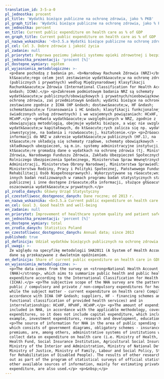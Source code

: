 ```yaml
---
translation_id: 3-5-a-0
pl_jednostka: procent
pl_title: 'Wydatki bieżące publiczne na ochronę zdrowia, jako % PKB'
pl_graph_title: 'Wydatki bieżące publiczne na ochronę zdrowia, jako % PKB'
en_jednostka: percent
en_title: Current public expenditure on health care as % of GDP
en_graph_title: Current public expenditure on health care as % of GDP
pl_nazwa_wskaznika: '<b>3.5.a Wydatki bieżące publiczne na ochronę zdrowia, jako % PKB </b>'
pl_cel: Cel 3. Dobre zdrowie i jakość życia
pl_zadanie: null
pl_priorytet: Poprawa poziomu jakości systemu opieki zdrowotnej i bezpieczeństwa pacjenta
pl_jednostka_prezentacji: 'procent [%]'
pl_dostepne_wymiary: ogółem
pl_wyjasnienia_metodologiczne: >-
  <p>Dane pochodzą z badania pn. <b>Narodowy Rachunek Zdrowia (NRZ)</b>,
  kt&oacute;rego celem jest zestawienie wydatk&oacute;w na ochronę zdrowia
  (publicznych i prywatnych) według Międzynarodowej Klasyfikacji
  Rachunk&oacute;w Zdrowia (International Classification for Health Accounts
  &ndash; ICHA).</p> <p>Zakresem podmiotowym badania NRZ są schematy
  wydatk&oacute;w publicznych/obowiązkowych i prywatnych/nieobowiązkowych na
  ochronę zdrowia, zaś przedmiotowym &ndash; wydatki bieżące na ochronę zdrowia)
  zestawione zgodnie z ICHA (HP &ndash; dostawc&oacute;w, HF &ndash;
  schemat&oacute;w finansowania i HC &ndash; klasyfikacji funkcjonalnej
  świadczonych usług zdrowotnych) i we wzajemnych powiązaniach: HCxHF, HPxHF,
  HCxHP.</p> <p>Kwota wydatk&oacute;w uwzględnianych w NRZ, zgodnie z
  obowiązującą metodologią, obejmuje wydatki bieżące, a więc nie uwzględnia
  wydatk&oacute;w kapitałowych, do kt&oacute;rych zalicza się np. wydatki
  inwestycyjne, na badania i rozw&oacute;j, kształcenie.</p> <p>Źr&oacute;dłem
  informacji do NRZ w zakresie wydatk&oacute;w publicznych (HF.1), na
  kt&oacute;re składają się schematy rządowe, schematy obowiązkowych -
  składkowych ubezpieczeń, są m.in. systemy administracyjne instytucji,
  kt&oacute;re gromadzą dane o wydatkach na ochronę zdrowia (tj. Ministerstwa
  Zdrowia, Narodowego Funduszu Zdrowia, Zakładu Ubezpieczeń Społecznych, Kasy
  Rolniczego Ubezpieczenia Społecznego, Ministerstwa Spraw Wewnętrznych i
  Administracji, Ministerstwa Obrony Narodowej, Ministerstwa Sprawiedliwości,
  Ministerstwa Rodziny, Pracy i Polityki Społecznej, Państwowego Funduszu
  Rehabilitacji Osób Niepełnosprawnych). Wykorzystywane są r&oacute;wnież wyniki
  innych badań realizowanych w ramach programu badań statystycznych statystyki
  publicznej i inne dostępne źr&oacute;dła informacji, służące gł&oacute;wnie do
  oszacowania wydatk&oacute;w prywatnych.</p>
pl_zrodlo_danych: Główny Urząd Statystyczny
pl_czestotliwosc_dostępnosc_danych: Dane roczne; od 2013 r.
en_nazwa_wskaznika: <b>3.5.a Current public expenditure on health care as % of GDP</b>
en_cel: Goal 3. Good health and well-being
en_zadanie: null
en_priorytet: Improvement of healthcare system quality and patient safety
en_jednostka_prezentacji: 'percent [%]'
en_dostepne_wymiary: total
en_zrodlo_danych: Statistics Poland
en_czestotliwosc_dostępnosc_danych: Annual data; since 2013
published: true
pl_definicja: Udział wydatków bieżących publicznych na ochronę zdrowia w PKB.
pl_uwagi: >-
  Ze względu na specyfikę metodologii SHA2011 (A System of Health Accounts 2011)
  dane są przekazywane z dwuletnim opóźnieniem.
en_definicja: Share of current public expenditure on health care in GDP.
en_wyjasnienia_metodologiczne: >-
  <p>The data comes from the survey on <strong>National Health Account
  (NHA)</strong>, which aims to summarize public health and public health
  expenditure according to the International Classification for Health Accounts
  (ICHA).</p> <p>The subjective scope of the NHA survey are the patterns of
  public / compulsory and private / non-compulsory expenditures for health care,
  while the subject matter - current expenditure on health care) Compiled in
  accordance with ICHA (HP &ndash; suppliers, HF - financing schemes and HC -
  functional classification of provided health services) and in
  interrelationships: HCxHF, HPxHF, HCxHP.</p> <p>The amount of expenditures
  included in NHA, in accordance with the applicable methodology, covers current
  expenditures, so it does not include capital expenditure, which includes, for
  example, investment expenditures, research and development, education.</p>
  <p>The source of information for NHA in the area of public spending (HF.1),
  which consists of government diagrams, obligatory schemes - insurance
  premiums, are, among others, administrative systems of institutions which
  collect data on expenditure on health care (i.e. Ministry of Health, National
  Health Fund, Social Insurance Institution, Agricultural Social Insurance Fund,
  Ministry of the Interior and Administration, Ministry of National Defense,
  Ministry of Justice, Ministry of Family, Labour and Social Policy, State Fund
  for Rehabilitation of Disabled People). The results of other research carried
  out as part of the program of statistical surveys of official statistics and
  other available sources of information, mainly for estimating private
  expenditure, are also used.</p> <p>&nbsp;</p>
---
```

